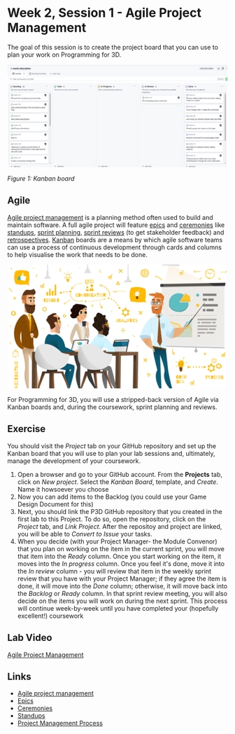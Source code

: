 # Week 2, Session 1 - Agile Project Management

The goal of this session is to create the project board that you can use to plan your work on Programming for 3D.

![Kanban board](./images/kanbanBoard.png)

_Figure 1: Kanban board_

## Agile

[Agile project management](https://www.atlassian.com/agile/project-management) is a planning method often used to build and maintain software. A full agile project will feature [epics](https://www.atlassian.com/agile/project-management/epics) and [ceremonies](https://www.atlassian.com/agile/scrum/ceremonies) like [standups](https://www.atlassian.com/agile/scrum/standups), [sprint planning](https://www.atlassian.com/agile/scrum/sprint-planning), [sprint reviews](https://www.atlassian.com/agile/scrum/sprint-reviews) (to get stakeholder feedback) and [retrospectives](https://www.atlassian.com/agile/scrum/retrospectives). [Kanban](https://www.atlassian.com/agile/kanban) boards are a means by which agile software teams can use a process of continuous development through cards and columns to help visualise the work that needs to be done.

![project management](./images/what-is-project-management-process-1200x675.png)

For Programming for 3D, you will use a stripped-back version of Agile via Kanban boards and, during the coursework, sprint planning and reviews.

## Exercise

You should visit the _Project_ tab on your GitHub repository and set up the Kanban board that you will use to plan your lab sessions and, ultimately, manage the development of your coursework.

1. Open a browser and go to your GitHub account. From the **Projects** tab, click on _New project_. Select the _Kanban Board_, template, and _Create_. Name it howsoever you choose
2. Now you can add items to the Backlog (you could use your Game Design Document for this)
3. Next, you should link the P3D GitHub repository that you created in the first lab to this Project. To do so, open the repository, click on the _Project_ tab, and _Link Project_. After the repositoy and project are linked, you will be able to _Convert to Issue_ your tasks.
4. When you decide (with your Project Manager- the Module Convenor) that you plan on working on the item in the current sprint, you will move that item into the _Ready_ column. Once you start working on the item, it moves into the _In progress_ column. Once you feel it's done, move it into the _In review_ column - you will review that item in the weekly sprint review that you have with your Project Manager; if they agree the item is done, it will move into the _Done_ column; otherwise, it will move back into the _Backlog_ or _Ready_ column. In that sprint review meeting, you will also decide on the items you will work on during the next sprint. This process will continue week-by-week until you have completed your (hopefully excellent!) coursework

## Lab Video

[Agile Project Management](https://youtu.be/hAYuZlimhOw?feature=shared)

## Links

- [Agile project management](https://www.atlassian.com/agile/project-management)
- [Epics](https://www.atlassian.com/agile/project-management/epics)
- [Ceremonies](https://www.atlassian.com/agile/scrum/ceremonies)
- [Standups](https://www.atlassian.com/agile/scrum/standups)
- [Project Management Process](https://getnave.com/blog/project-management-process/)
